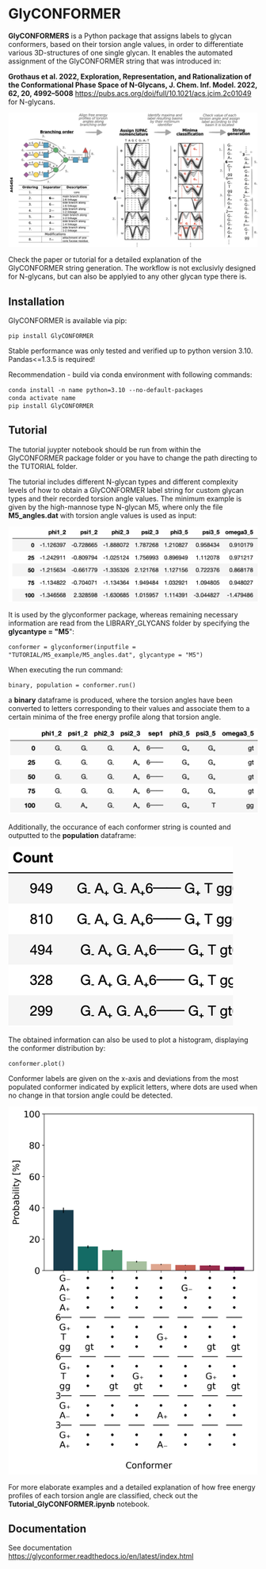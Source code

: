 # GlyCONFORMER

**GlyCONFORMERS** is a Python package that assigns labels to glycan conformers, based on their torsion angle values, in order to differentiate various 3D-structures of one single glycan. It enables the automated assignment of the GlyCONFORMER string that was introduced in:

 **Grothaus et al. 2022, Exploration, Representation, and Rationalization of the Conformational Phase Space of N-Glycans, J. Chem. Inf. Model. 2022, 62, 20, 4992–5008** https://pubs.acs.org/doi/full/10.1021/acs.jcim.2c01049 for N-glycans. 

![](https://github.com/IsabellGrothaus/GlyCONFORMER/blob/v1.0.0-alpha/TUTORIAL/Conformer_string.png?raw=true)

Check the paper or tutorial for a detailed explanation of the GlyCONFORMER string generation. The workflow is not exclusivly designed for N-glycans, but can also be applyied to any other glycan type there is. 

## Installation

GlyCONFORMER is available via pip:
```
pip install GlyCONFORMER
```
Stable performance was only tested and verified up to python version 3.10.
Pandas<=1.3.5 is required!

Recommendation - build via conda environment with following commands:

```
conda install -n name python=3.10 --no-default-packages
conda activate name
pip install GlyCONFORMER
``` 

## Tutorial

The tutorial juypter notebook should be run from within the GlyCONFORMER package folder or you have to change the path directing to the TUTORIAL folder.

The tutorial includes different N-glycan types and different complexity levels of how to obtain a GlyCONFORMER label string for custom glycan types and their recorded torsion angle values. The minimum example is given by the high-mannose type N-glycan M5, where only the file **M5_angles.dat** with torsion angle values is used as input:

![](https://github.com/IsabellGrothaus/GlyCONFORMER/blob/v1.0.0-alpha/TUTORIAL/Input.png?raw=true)

It is used by the glyconformer package, whereas remaining necessary information are read from the LIBRARY_GLYCANS folder by specifying the **glycantype = "M5**": 

```
conformer = glyconformer(inputfile = "TUTORIAL/M5_example/M5_angles.dat", glycantype = "M5")
```

When executing the run command:

```
binary, population = conformer.run()
```

a **binary** dataframe is produced, where the torsion angles have been converted to letters corresponding to their values and associate them to a certain minima of the free energy profile along that torsion angle. 

![](https://github.com/IsabellGrothaus/GlyCONFORMER/blob/v1.0.0-alpha/TUTORIAL/Output.png?raw=true)

Additionally, the occurance of each conformer string is counted and outputted to the **population** dataframe:

![](https://github.com/IsabellGrothaus/GlyCONFORMER/blob/v1.0.0-alpha/TUTORIAL/Count.png?raw=true)

The obtained information can also be used to plot a histogram, displaying the conformer distribution by:

``` 
conformer.plot()
```

Conformer labels are given on the x-axis and deviations from the most populated conformer indicated by explicit letters, where dots are used when no change in that torsion angle could be detected. 

![](https://github.com/IsabellGrothaus/GlyCONFORMER/blob/v1.0.0-alpha/TUTORIAL/M5_example/Conformer_distribution.png?raw=true)

For more elaborate examples and a detailed explanation of how free energy profiles of each torsion angle are classified, check out the **Tutorial_GlyCONFORMER.ipynb** notebook. 

## Documentation

See documentation https://glyconformer.readthedocs.io/en/latest/index.html
